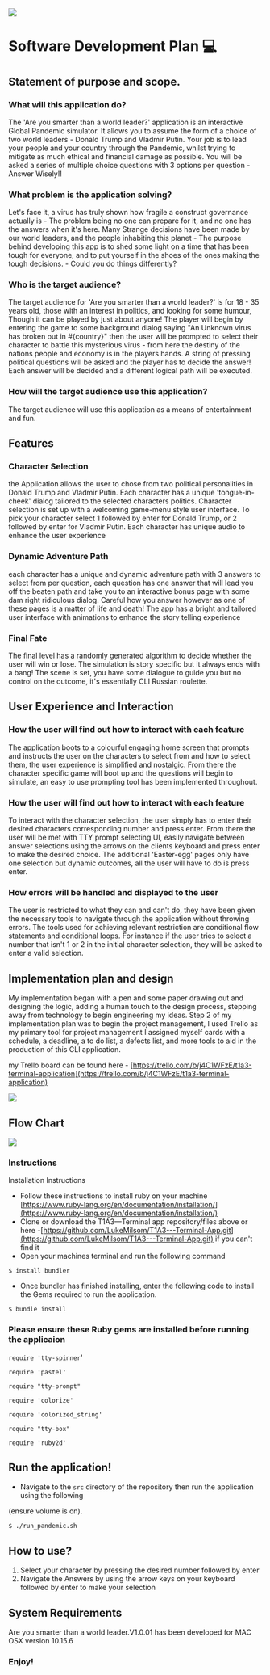 <img src = "src/images/Screen Shot 2020-10-03 at 6.20.55 pm.png">

# Software Development Plan 💻

## Statement of purpose and scope.

### What will this application do?

The 'Are you smarter than a world leader?' application is an interactive Global Pandemic simulator. It allows you to assume the form of a choice of two world leaders - Donald Trump and  Vladmir Putin. Your job is to lead your people and your country through the Pandemic, whilst trying to mitigate as much ethical and financial damage as possible. You will be asked a series of multiple choice questions with 3 options per question - Answer Wisely!!

### What problem is the application solving?

Let's face it, a virus has truly shown how fragile a construct governance actually is - The problem being no one can prepare for it, and no one has the answers when it's here. Many Strange decisions have been made by our world leaders, and the people inhabiting this planet - The purpose behind developing this app is to shed some light on a time that has been tough for everyone, and to put yourself in the shoes of the ones making the tough decisions. - Could you do things differently?

### Who is the target audience?

The target audience for 'Are you smarter than a world leader?' is for 18 - 35 years old, those with an interest in politics, and looking for some humour, Though it can be played by just about anyone! The player will begin by entering the game to some background dialog saying  "An Unknown virus has broken out in #{country}" then the user will be prompted to select their character to battle this mysterious virus - from here the destiny of the nations people and economy is in the players hands. A string of pressing political questions will be asked and the player has to decide the answer! Each answer will be decided and a different logical path will be executed.

### How will the target audience use this application?

 The target audience will use this application as a means of entertainment and fun.

## Features

### Character Selection

the Application allows the user to chose from two political personalities in Donald Trump and Vladmir Putin.
Each character has a unique 'tongue-in-cheek' dialog tailored to the selected characters politics. Character selection is set up with a welcoming game-menu style user interface. To pick your character select 1 followed by enter for Donald Trump, or 2 followed by enter for Vladmir Putin. Each character has unique audio to enhance the user experience

### Dynamic Adventure Path

each character has a unique and dynamic adventure path with 3 answers to select from per question, each question has one answer that will lead you off the beaten path and take you to an interactive bonus page with some dam right ridiculous dialog. Careful how you answer however as one of these pages is a matter of life and death! The app has a bright and tailored user interface with animations to enhance the story telling experience

### Final Fate

The final level has a randomly generated algorithm to decide whether the user will win or lose. The simulation is story specific but it always ends with a bang! The scene is set, you have some dialogue to guide you but no control on the outcome, it's essentially CLI Russian roulette.

## User Experience and Interaction

### How the user will find out how to interact with each feature

The application boots to a colourful engaging home screen that prompts and instructs the user on the characters to select from and how to select them, the user experience is simplified and nostalgic. From there the character specific game will boot up and the questions will begin to simulate, an easy to use prompting tool has been implemented throughout.

### How the user will find out how to interact with each feature

To interact with the character selection, the user simply has to enter their desired characters corresponding number and press enter.
From there the user will be met with TTY prompt selecting UI, easily navigate between answer selections using the arrows on the clients keyboard and press enter to make the desired choice. The additional 'Easter-egg' pages only have one selection but dynamic outcomes, all the user will have to do is press enter.

### How errors will be handled and displayed to the user

The user is restricted to what they can and can't do, they have been given the necessary tools to navigate through the application without throwing errors. The tools used for achieving relevant restriction are conditional flow statements and conditional loops. For instance if the user tries to select a number that isn't 1 or 2 in the initial character selection, they will be asked to enter a valid selection.

## Implementation plan and design

My implementation began with a pen and some paper drawing out and designing the logic, adding a human touch to the design process, stepping away from technology to begin engineering my ideas. Step 2 of my implementation plan was to begin the project management, I used Trello as my primary tool for project management I assigned myself cards with a schedule, a deadline, a to do list, a defects list, and more tools to aid in the production of this CLI application.

my Trello board can be found here - [https://trello.com/b/j4C1WFzE/t1a3-terminal-application](https://trello.com/b/j4C1WFzE/t1a3-terminal-application)

<img src ="src/images/Screen Shot 2020-09-29 at 8.17.25 pm.png">

## Flow Chart

<img src ="src/images/FLOW_CHART.png">

### Instructions

Installation Instructions

- Follow these instructions to install ruby on your  machine [https://www.ruby-lang.org/en/documentation/installation/](https://www.ruby-lang.org/en/documentation/installation/)
- Clone or download the T1A3—Terminal app repository/files above or here -[https://github.com/LukeMilsom/T1A3---Terminal-App.git](https://github.com/LukeMilsom/T1A3---Terminal-App.git) if you can't find it
- Open your machines  terminal and run the following command

`$ install bundler`

- Once bundler has finished installing, enter the following code to install the Gems required to run the application.

`$ bundle install`

### Please ensure these Ruby gems are  installed before running the applicaion

`require 'tty-spinner`'

`require 'pastel'`

`require "tty-prompt"`

`require 'colorize'`

`require 'colorized_string'`

`require "tty-box"`

`require 'ruby2d'`

## Run the application!

- Navigate to the `src` directory of the repository then run the application using the following

(ensure volume is on).

`$ ./run_pandemic.sh`

## How to use?

1. Select your character by pressing the desired number followed by enter
2. Navigate the Answers by using the arrow keys on your keyboard followed by enter to make your selection

## System Requirements

Are you smarter than a world leader.V1.0.01 has been developed for MAC OSX version  10.15.6

### Enjoy!